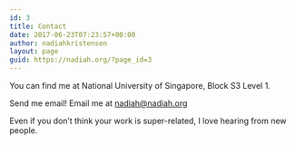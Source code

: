 ```yaml
---
id: 3
title: Contact
date: 2017-06-23T07:23:57+00:00
author: nadiahkristensen
layout: page
guid: https://nadiah.org/?page_id=3
---
```


You can find me at National University of Singapore, Block S3 Level 1.

Send me email!  Email me at <a href="mailto:nadiah@nadiah.org ">nadiah@nadiah.org</a>

Even if you don’t think your work is super-related, I love hearing from new people.